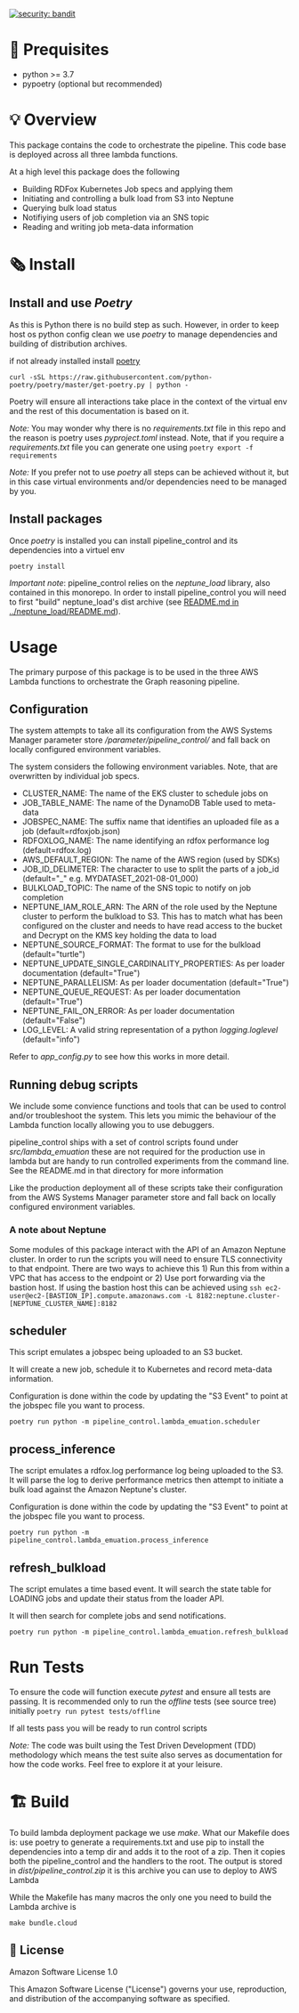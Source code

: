 
<!-- PROJECT SHIELDS -->
<!--
-->
[![security: bandit](https://img.shields.io/badge/security-bandit-green.svg)](https://github.com/PyCQA/bandit)

# 📜 Prequisites
* python >= 3.7
* pypoetry (optional but recommended)

# 💡 Overview
This package contains the code to orchestrate the pipeline. This code base is deployed across all three lambda functions. 

At a high level this package does the following
* Building RDFox Kubernetes Job specs and applying them
* Initiating and controlling a bulk load from S3 into Neptune
* Querying bulk load status
* Notifiying users of job completion via an SNS topic
* Reading and writing job meta-data information

# 🗞️ Install

## Install and use *Poetry*
As this is Python there is no build step as such. However, in order to keep host os python config clean we use *poetry* to manage dependencies and building of distribution archives.

if not already installed install [poetry](https://python-poetry.org/docs/#installation)

```curl -sSL https://raw.githubusercontent.com/python-poetry/poetry/master/get-poetry.py | python - ```

Poetry will ensure all interactions take place in the context of the virtual env and the rest of this documentation is based on it.

*Note:* You may wonder why there is no *requirements.txt* file in this repo and the reason is poetry uses *pyproject.toml* instead. Note, that if you require a *requirements.txt* file you can generate one using ```poetry export -f requirements```

*Note:* If you prefer not to use *poetry* all steps can be achieved without it, but in this case virtual environments and/or dependencies need to be managed by you.

## Install packages
Once *poetry* is installed you can install pipeline_control and its dependencies into a virtuel env

```poetry install```

*Important note*: pipeline_control relies on the *neptune_load* library, also contained in this monorepo. In order to install pipeline_control you will need to first "build" neptune_load's dist archive (see [README.md in ../neptune_load/README.md](../neptune_load/README.md)).

# Usage
The primary purpose of this package is to be used in the three AWS Lambda functions to orchestrate the Graph reasoning pipeline. 

## Configuration
The system attempts to take all its configuration from the AWS Systems Manager parameter store */parameter/pipeline_control/*  and fall back on locally configured environment variables. 

The system considers the following environment variables. Note, that are overwritten by individual job specs.

* CLUSTER_NAME: The name of the EKS cluster to schedule jobs on
* JOB_TABLE_NAME: The name of the DynamoDB Table used to meta-data
* JOBSPEC_NAME: The suffix name that identifies an uploaded file as a job (default=rdfoxjob.json)
* RDFOXLOG_NAME: The name identifying an rdfox performance log (default=rdfox.log)
* AWS_DEFAULT_REGION: The name of the AWS region (used by SDKs)
* JOB_ID_DELIMETER: The character to use to split the parts of a job_id (default="_" e.g. MYDATASET_2021-08-01_000)
* BULKLOAD_TOPIC: The name of the SNS topic to notify on job completion
* NEPTUNE_IAM_ROLE_ARN: The ARN of the role used by the Neptune cluster to perform the bulkload to S3. This has to match what has been configured on the cluster and needs to have read access to the bucket and Decrypt on the KMS key holding the data to load
* NEPTUNE_SOURCE_FORMAT: The format to use for the bulkload (default="turtle")
* NEPTUNE_UPDATE_SINGLE_CARDINALITY_PROPERTIES: As per loader documentation (default="True")
* NEPTUNE_PARALLELISM: As per loader documentation (default="True")
* NEPTUNE_QUEUE_REQUEST: As per loader documentation (default="True")
* NEPTUNE_FAIL_ON_ERROR: As per loader documentation (default="False")
* LOG_LEVEL: A valid string representation of a python *logging.loglevel* (default="info")

Refer to *app_config.py* to see how this works in more detail.

## Running debug scripts
We include some convience functions and tools that can be used to control and/or troubleshoot the system. This lets you mimic the behaviour of the Lambda function locally allowing you to use debuggers.

pipeline_control ships with a set of control scripts found under *src/lambda_emuation* these are not required for the production use in lambda but are handy to run controlled experiments from the command line. See the README.md in that directory for more information

Like the production deployment all of these scripts take their configuration from the AWS Systems Manager parameter store and fall back on locally configured environment variables.

### A note about Neptune
Some modules of this package interact with the API of an Amazon Neptune cluster. In order to run the scripts you will need to ensure TLS connectivity to that endpoint. There are two ways to achieve this 1) Run this from within a VPC that has access to the endpoint or 2) Use port forwarding via the bastion host. If using the bastion host this can be achieved using 
```ssh ec2-user@ec2-[BASTION_IP].compute.amazonaws.com -L 8182:neptune.cluster-[NEPTUNE_CLUSTER_NAME]:8182```

## scheduler

This script emulates a jobspec being uploaded to an S3 bucket. 

It will create a new job, schedule it to Kubernetes and record meta-data information.

Configuration is done within the code by updating the "S3 Event" to point at the jobspec file you want to process.

```poetry run python -m pipeline_control.lambda_emuation.scheduler```

## process_inference

The script emulates a rdfox.log performance log being uploaded to the S3. It will parse the log to derive performance metrics then attempt to initiate a bulk load against the Amazon Neptune's cluster.

Configuration is done within the code by updating the "S3 Event" to point at the jobspec file you want to process.

```poetry run python -m pipeline_control.lambda_emuation.process_inference```

## refresh_bulkload

The script emulates a time based event. It will search the state table for LOADING jobs and update their status from the loader API.

It will then search for complete jobs and send notifications.

```poetry run python -m pipeline_control.lambda_emuation.refresh_bulkload```

# Run Tests
To ensure the code will function execute *pytest* and ensure all tests are passing. It is recommended only to run the *offline* tests (see source tree) initially
```poetry run pytest tests/offline```

If all tests pass you will be ready to run control scripts

*Note:* The code was built using the Test Driven Development (TDD) methodology which means the test suite also serves as documentation for how the code works. Feel free to explore it at your leisure.

# 🏗️ Build

To build lambda deployment package we use *make*. What our Makefile does is: use poetry to generate a requirements.txt and use pip to install the dependencies into a temp dir and adds it to the root of a zip. Then it copies both the pipeline_control and the handlers to the root. The output is stored in *dist/pipeline_control.zip* it is this archive you can use to deploy to AWS Lambda

While the Makefile has many macros the only one you need to build the Lambda archive is

```make bundle.cloud```

## 📝 License

Amazon Software License 1.0

This Amazon Software License ("License") governs your use, reproduction, and
distribution of the accompanying software as specified.

